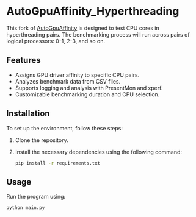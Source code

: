 # AutoGpuAffinity_Hyperthreading

This fork of [AutoGpuAffinity](https://github.com/valleyofdoom/AutoGpuAffinity) is designed to test CPU cores in hyperthreading pairs. The benchmarking process will run across pairs of logical processors: 0-1, 2-3, and so on. 

## Features
- Assigns GPU driver affinity to specific CPU pairs.
- Analyzes benchmark data from CSV files.
- Supports logging and analysis with PresentMon and xperf.
- Customizable benchmarking duration and CPU selection.

## Installation

To set up the environment, follow these steps:

1. Clone the repository.
2. Install the necessary dependencies using the following command:

    ```bash
    pip install -r requirements.txt
    ```

## Usage

Run the program using:

```bash
python main.py
